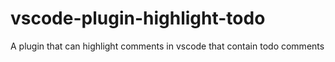 # vscode-plugin-highlight-todo

A plugin that can highlight comments in vscode that contain todo comments

